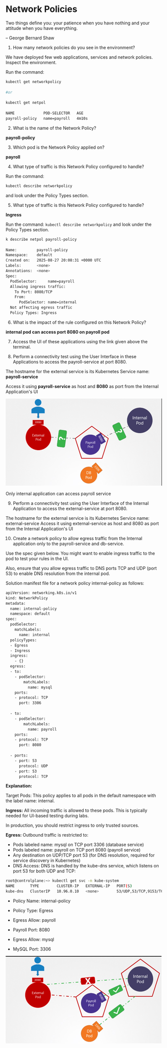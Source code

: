 # Network Policies

Two things define you: your patience when you have nothing and your attitude when you have everything.

– George Bernard Shaw

1. How many network policies do you see in the environment?

We have deployed few web applications, services and network policies. Inspect the environment.

Run the command: 

```bash
kubectl get networkpolicy 

#or

kubectl get netpol

NAME             POD-SELECTOR   AGE
payroll-policy   name=payroll   4m10s
```

2. What is the name of the Network Policy?

**payroll-policy**

3. Which pod is the Network Policy applied on?

**payroll**

4. What type of traffic is this Network Policy configured to handle?

Run the command: 

```bash
kubectl describe networkpolicy
```

and look under the Policy Types section.

5. What type of traffic is this Network Policy configured to handle?

**Ingress**

Run the command: ``` kubectl describe networkpolicy ``` and look under the Policy Types section.

```bash
k describe netpol payroll-policy

Name:         payroll-policy
Namespace:    default
Created on:   2025-08-27 20:08:31 +0000 UTC
Labels:       <none>
Annotations:  <none>
Spec:
  PodSelector:     name=payroll
  Allowing ingress traffic:
    To Port: 8080/TCP
    From:
      PodSelector: name=internal
  Not affecting egress traffic
  Policy Types: Ingress
```

6. What is the impact of the rule configured on this Network Policy?

**internal pod can access port 8080 on payroll pod**

7. Access the UI of these applications using the link given above the terminal.

8. Perform a connectivity test using the User Interface in these Applications to access the payroll-service at port 8080.

The hostname for the external service is its Kubernetes Service name: **payroll-service**

Access it using **payroll-service** as host and **8080** as port from the Internal Application's UI

![Network Policies Architecture](09-Network_policies_1.png)

Only internal application can access payroll service

9. Perform a connectivity test using the User Interface of the Internal Application to access the external-service at port 8080.

The hostname for the external service is its Kubernetes Service name: external-service
Access it using external-service as host and 8080 as port from the Internal Application's UI

10. Create a network policy to allow egress traffic from the Internal application only to the payroll-service and db-service.

Use the spec given below. You might want to enable ingress traffic to the pod to test your rules in the UI.

Also, ensure that you allow egress traffic to DNS ports TCP and UDP (port 53) to enable DNS resolution from the internal pod.

Solution manifest file for a network policy internal-policy as follows:

```bash
apiVersion: networking.k8s.io/v1
kind: NetworkPolicy
metadata:
  name: internal-policy
  namespace: default
spec:
  podSelector:
    matchLabels:
      name: internal
  policyTypes:
  - Egress
  - Ingress
  ingress:
    - {}
  egress:
  - to:
    - podSelector:
        matchLabels:
          name: mysql
    ports:
    - protocol: TCP
      port: 3306

  - to:
    - podSelector:
        matchLabels:
          name: payroll
    ports:
    - protocol: TCP
      port: 8080

  - ports:
    - port: 53
      protocol: UDP
    - port: 53
      protocol: TCP
```

**Explanation:**

Target Pods:
This policy applies to all pods in the default namespace with the label name: internal.

**Ingress:**
All incoming traffic is allowed to these pods. This is typically needed for UI-based testing during labs.

In production, you should restrict ingress to only trusted sources.

**Egress:**
Outbound traffic is restricted to:

- Pods labeled name: mysql on TCP port 3306 (database service)
- Pods labeled name: payroll on TCP port 8080 (payroll service)
- Any destination on UDP/TCP port 53 (for DNS resolution, required for service discovery in Kubernetes)
- DNS Access:
DNS is handled by the kube-dns service, which listens on port 53 for both UDP and TCP:

```bash
root@controlplane:~> kubectl get svc -n kube-system 
NAME       TYPE        CLUSTER-IP   EXTERNAL-IP   PORT(S)                  AGE
kube-dns   ClusterIP   10.96.0.10   <none>        53/UDP,53/TCP,9153/TCP   18m
```

- Policy Name: internal-policy

- Policy Type: Egress

- Egress Allow: payroll

- Payroll Port: 8080

- Egress Allow: mysql

- MySQL Port: 3306

![Network Policies Architecture](09-Network_policies_2.png)




















